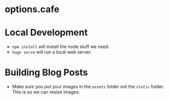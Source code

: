 # options.cafe

# Local Development

* `npm install` will install the node stuff we need. 
* `hugo serve` will run a local web server.

# Building Blog Posts

* Make sure you put your images in the `assets` folder not the `static` folder. This is so we can resize images.